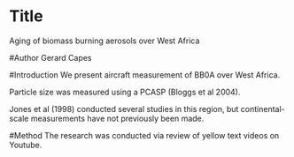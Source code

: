 # Title
Aging of biomass burning aerosols over West Africa

#Author
Gerard Capes

#Introduction
We present aircraft measurement of BB0A over West Africa.

Particle size was measured using a PCASP (Bloggs et al 2004).

Jones et al (1998) conducted several studies in this region, 
but continental-scale measurements have not previously been made.

#Method
The research was conducted via review of yellow text videos on Youtube.